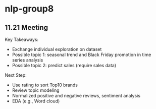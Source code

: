 # nlp-group8

## 11.21 Meeting
Key Takeaways: 
- Exchange individual exploration on dataset
- Possible topic 1: seasonal trend and Black Friday promotion in time series analysis
- Possible topic 2: predict sales (require sales data)  

Next Step:
- Use rating to sort Top10 brands
- Review topic modeling
- Normalized positive and negative reviews, sentiment analysis
- EDA (e.g., Word cloud) 
